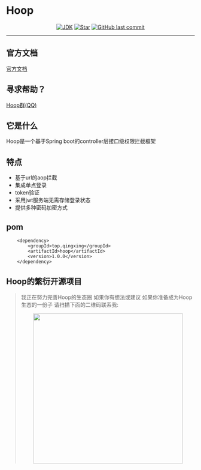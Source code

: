 # Hoop

<p align="center">
<a href="#"><img alt="JDK" src="https://img.shields.io/badge/JDK-1.8-yellow.svg?style=flat-square"/></a>
<a href="#"><img alt="Star" src="https://img.shields.io/github/stars/ChangZou/hoop?style=flat-square"></a>
<a href="#"><img alt="GitHub last commit" src="https://img.shields.io/github/license/ChangZou/hoop?style=flat-square"></a>
</p>

------
## 官方文档
<a target="blank" href="http://hoop.qingxing.top"><span>官方文档</span></a> 
## 寻求帮助？

<a target="blank" href="//shang.qq.com/wpa/qunwpa?idkey=80940ca7549fe64402524f9376a881777f3cf1e3f9eee7bd426bc2febca3d050"><span>Hoop群(QQ)</span></a> 

## 它是什么
Hoop是一个基于Spring boot的controller层接口级权限拦截框架 
## 特点
- 基于url的aop拦截
- 集成单点登录
- token验证
- 采用jwt服务端无需存储登录状态
- 提供多种密码加密方式
## pom
```text
    <dependency>
        <groupId>top.qingxing</groupId>
        <artifactId>hoop</artifactId>
        <version>1.0.0</version>
    </dependency>
```
## Hoop的繁衍开源项目

> 我正在努力完善Hoop的生态圈
> 如果你有想法或建议
> 如果你准备成为Hoop生态的一份子
> 请扫描下面的二维码联系我:
> <div align="center"><img width=400  heght=400 src="http://hoop.qingxing.top/img/wx.png"/><div>